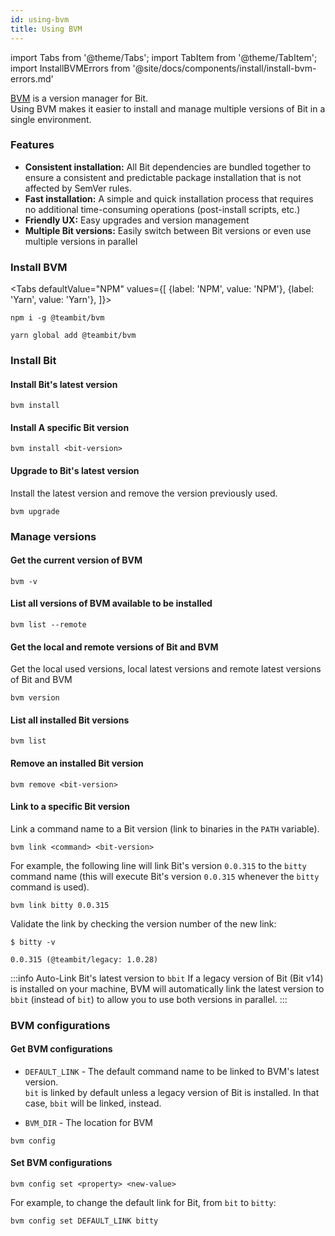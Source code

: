 ```yaml
---
id: using-bvm
title: Using BVM
---
```


import Tabs from '@theme/Tabs';
import TabItem from '@theme/TabItem';
import InstallBVMErrors from '@site/docs/components/install/install-bvm-errors.md'

[BVM](https://github.com/teambit/bvm) is a version manager for Bit.  
Using BVM makes it easier to install and manage multiple versions of Bit in a single environment.

### Features

- **Consistent installation:** All Bit dependencies are bundled together to ensure a consistent and predictable package installation that is not affected by SemVer rules.
- **Fast installation:** A simple and quick installation process that requires no additional time-consuming operations (post-install scripts, etc.)
- **Friendly UX:** Easy upgrades and version management
- **Multiple Bit versions:** Easily switch between Bit versions or even use multiple versions in parallel

### Install BVM

<Tabs
defaultValue="NPM"
values={[
{label: 'NPM', value: 'NPM'},
{label: 'Yarn', value: 'Yarn'},
]}>
<TabItem value="NPM">

```shell
npm i -g @teambit/bvm
```

  </TabItem>
  <TabItem value="Yarn">

```shell
yarn global add @teambit/bvm
```

  </TabItem>
</Tabs>

<InstallBVMErrors />

### Install Bit

#### Install Bit's latest version

```shell
bvm install
```

#### Install A specific Bit version

```shell
bvm install <bit-version>
```

#### Upgrade to Bit's latest version

Install the latest version and remove the version previously used.

```shell
bvm upgrade
```

### Manage versions

#### Get the current version of BVM

```shell
bvm -v
```

#### List all versions of BVM available to be installed

```shell
bvm list --remote
```

#### Get the local and remote versions of Bit and BVM

Get the local used versions, local latest versions and remote latest versions of Bit and BVM

```shell
bvm version
```

#### List all installed Bit versions

```shell
bvm list
```

#### Remove an installed Bit version

```shell
bvm remove <bit-version>
```

#### Link to a specific Bit version

Link a command name to a Bit version (link to binaries in the `PATH` variable).

```shell
bvm link <command> <bit-version>
```

For example, the following line will link Bit's version `0.0.315` to the `bitty` command name
(this will execute Bit's version `0.0.315` whenever the `bitty` command is used).

```
bvm link bitty 0.0.315
```

Validate the link by checking the version number of the new link:

```shell
$ bitty -v

0.0.315 (@teambit/legacy: 1.0.28)
```

:::info Auto-Link Bit's latest version to `bbit`
If a legacy version of Bit (Bit v14) is installed on your machine,
BVM will automatically link the latest version to `bbit` (instead of `bit`) to allow you to use both versions in parallel.
:::

### BVM configurations

#### Get BVM configurations

- `DEFAULT_LINK` - The default command name to be linked to BVM's latest version.  
  `bit` is linked by default unless a legacy version of Bit is installed. In that case, `bbit` will be linked, instead.

- `BVM_DIR` - The location for BVM

```shell
bvm config
```

#### Set BVM configurations

```shell
bvm config set <property> <new-value>
```

For example, to change the default link for Bit, from `bit` to `bitty`:

```shell
bvm config set DEFAULT_LINK bitty
```
